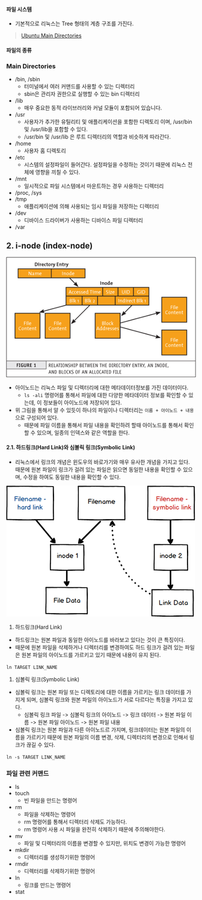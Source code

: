 #### 파일 시스템
- 기본적으로 리눅스는 Tree 형태의 계층 구조를 가진다.

> [Ubuntu Main Directories](https://help.ubuntu.com/community/LinuxFilesystemTreeOverview#Main_directories)

#### 파일의 종류


### Main Directories

- /bin, /sbin
  - 터미널에서 여러 커맨드를 사용할 수 있는 디렉터리
  - sbin은 관리자 권한으로 실행할 수 있는 bin 디렉터리
- /lib
  - 매우 중요한 동적 라이브러리와 커널 모듈이 포함되어 있습니다.
- /usr
  - 사용자가 추가한 유틸리티 및 애플리케이션을 포함한 디렉토리 이며, /usr/bin 및 /usr/lib을 포함할 수 있다.
  - /usr/bin 및 /usr/lib 은 루트 디렉터리의 역할과 비슷하게 따라간다.
- /home
  - 사용자 홈 디렉토리
- /etc
  - 시스템의 설정파일이 들어간다. 설정파일을 수정하는 것이기 때문에 리눅스 전체에 영향을 끼칠 수 있다.
- /mnt
  - 일시적으로 파일 시스템에서 마운트하는 경우 사용하는 디렉터리
- /proc, /sys
- /tmp
  - 애플리케이션에 의해 사용되는 임시 파일을 저장하는 디렉터리
- /dev
  - 디바이스 드라이버가 사용하는 디바이스 파일 디렉터리
- /var

## 2. i-node (index-node)
 
![](./img/inode.png)

- 아이노드는 리눅스 파일 및 디렉터리에 대한 메타데이터정보를 가진 데이터이다.
  - `ls -ali` 명령어를 통해서 파일에 대한 다양한 메타데이터 정보를 확인할 수 있는데, 이 정보들이 아이노드에 저장되어 있다.
- 위 그림을 통해서 알 수 있듯이 하나의 파일이나 디렉터리는 `이름 + 아이노드 + 내용`으로 구성되어 있다.
  - 때문에 파일 이름을 통해서 파일 내용을 확인하려 할때 아이노드를 통해서 확인할 수 있으며, 일종의 인덱스와 같은 역할을 한다.

#### 2.1. 하드링크(Hard Link)와 심볼릭 링크(Symbolic Link)

- 리눅스에서 링크의 개념은 윈도우의 바로가기와 매우 유사한 개념을 가지고 있다. 때문에 원본 파일이 링크가 걸려 있는 파일은 읽으면 동일한 내용을 확인할 수 있으며, 수정을 하여도 동일한 내용을 확인할 수 있다.

![](./img/hard-soft-link.png) 

1. 하드링크(Hard Link)
- 하드링크는 원본 파일과 동일한 아이노드를 바라보고 있다는 것이 큰 특징이다.
- 때문에 원본 파일을 삭제하거나 디렉터리를 변경하여도 하드 링크가 걸려 있는 파일은 원본 파일의 아이노드를 가르키고 있기 때문에 내용이 유지 된다.

`ln TARGET LINK_NAME`

1. 심볼릭 링크(Symbolic Link)
- 심볼릭 링크는 원본 파일 또는 디렉토리에 대한 이름을 가르키는 링크 데이터를 가지게 되며, 심볼릭 링크와 원본 파일의 아이노드가 서로 다르다는 특징을 가지고 있다.
  - 심볼릭 링크 파일 -> 심볼릭 링크의 아이노드 -> 링크 데이터 -> 원본 파일 이름 -> 원본 파일 아이노드 -> 원본 파일 내용
- 심볼릭 링크는 원본 파일과 다른 아이노드르 가지며, 링크데이터는 원본 파일의 이름을 가르키기 때문에 원본 파일의 이름 변경, 삭제, 디렉터리의 변경으로 인해서 링크가 끊길 수 있다.

`ln -s TARGET LINK_NAME`




### 파일 관련 커맨드
- ls
- touch
  - 빈 파일을 만드는 명령어
- rm
  - 파일을 삭제하는 명령어
  - rm 명령어를 통해서 디렉터리 삭제도 가능하다.
  - rm 명령어 사용 시 파일을 완전히 삭제하기 때문에 주의해야한다.
- mv
  - 파일 및 디렉터리의 이름을 변경할 수 있지만, 위치도 변경이 가능한 명령어
- mkdir
  - 디렉터리를 생성하기위한 명령어
- rmdir
  - 디렉터리를 삭제하기위한 명령어
- ln
  - 링크를 만드는 명령어
- stat


